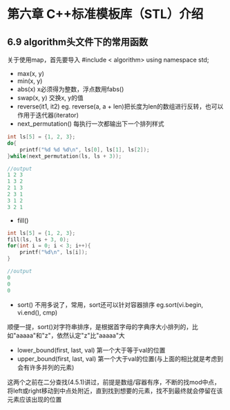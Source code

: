 # 第六章 C++标准模板库（STL）介绍
## 6.9 algorithm头文件下的常用函数
关于使用map，首先要导入 #include < algorithm>
using namespace std;

- max(x, y)
- min(x, y)
- abs(x) x必须得为整数，浮点数用fabs()
- swap(x, y) 交换x, y的值
- reverse(it1, it2) eg. reverse(a, a + len)把长度为len的数组进行反转，也可以作用于迭代器(iterator)
- next_permutation() 每执行一次都输出下一个排列样式
```C++
int ls[5] = {1, 2, 3};
do{
    printf("%d %d %d\n", ls[0], ls[1], ls[2]);
}while(next_permutation(ls, ls + 3));

//output
1 2 3
1 3 2
2 1 3
2 3 1
3 1 2
3 2 1
```
- fill() 
```C++
int ls[5] = {1, 2, 3};
fill(ls, ls + 3, 0);
for(int i = 0; i < 3; i++){
    printf("%d\n", ls[i]);
}

//output
0
0
0
```
- sort() 不用多说了，常用，sort还可以针对容器排序
eg.sort(vi.begin, vi.end(), cmp)

顺便一提，sort()对字符串排序，是根据首字母的字典序大小排列的，比如"aaaaa"和"z"，依然认定"z"比"aaaaa"大

- lower_bound(first, last, val) 第一个大于等于val的位置
- upper_bound(first, last, val) 第一个大于val的位置(与上面的相比就是考虑到会有许多并列的元素)

这两个之前在二分查找(4.5.1)讲过，前提是数组/容器有序，不断的找mod中点，将left或right移动到中点处附近，直到找到想要的元素，找不到最终就会停留在该元素应该出现的位置

